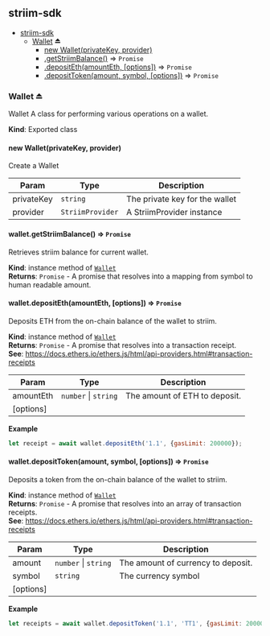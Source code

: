 <a name="module_striim-sdk"></a>

## striim-sdk

* [striim-sdk](#module_striim-sdk)
    * [Wallet](#exp_module_striim-sdk--Wallet) ⏏
        * [new Wallet(privateKey, provider)](#new_module_striim-sdk--Wallet_new)
        * [.getStriimBalance()](#module_striim-sdk--Wallet+getStriimBalance) ⇒ <code>Promise</code>
        * [.depositEth(amountEth, [options])](#module_striim-sdk--Wallet+depositEth) ⇒ <code>Promise</code>
        * [.depositToken(amount, symbol, [options])](#module_striim-sdk--Wallet+depositToken) ⇒ <code>Promise</code>

<a name="exp_module_striim-sdk--Wallet"></a>

### Wallet ⏏
Wallet
A class for performing various operations on a wallet.

**Kind**: Exported class  
<a name="new_module_striim-sdk--Wallet_new"></a>

#### new Wallet(privateKey, provider)
Create a Wallet


| Param | Type | Description |
| --- | --- | --- |
| privateKey | <code>string</code> | The private key for the wallet |
| provider | <code>StriimProvider</code> | A StriimProvider instance |

<a name="module_striim-sdk--Wallet+getStriimBalance"></a>

#### wallet.getStriimBalance() ⇒ <code>Promise</code>
Retrieves striim balance for current wallet.

**Kind**: instance method of [<code>Wallet</code>](#exp_module_striim-sdk--Wallet)  
**Returns**: <code>Promise</code> - A promise that resolves into a mapping from symbol to human readable amount.  
<a name="module_striim-sdk--Wallet+depositEth"></a>

#### wallet.depositEth(amountEth, [options]) ⇒ <code>Promise</code>
Deposits ETH from the on-chain balance of the wallet to striim.

**Kind**: instance method of [<code>Wallet</code>](#exp_module_striim-sdk--Wallet)  
**Returns**: <code>Promise</code> - A promise that resolves into a transaction receipt.  
**See**: https://docs.ethers.io/ethers.js/html/api-providers.html#transaction-receipts  

| Param | Type | Description |
| --- | --- | --- |
| amountEth | <code>number</code> \| <code>string</code> | The amount of ETH to deposit. |
| [options] |  |  |

**Example**  
```js
let receipt = await wallet.depositEth('1.1', {gasLimit: 200000});
```
<a name="module_striim-sdk--Wallet+depositToken"></a>

#### wallet.depositToken(amount, symbol, [options]) ⇒ <code>Promise</code>
Deposits a token from the on-chain balance of the wallet to striim.

**Kind**: instance method of [<code>Wallet</code>](#exp_module_striim-sdk--Wallet)  
**Returns**: <code>Promise</code> - A promise that resolves into an array of transaction receipts.  
**See**: https://docs.ethers.io/ethers.js/html/api-providers.html#transaction-receipts  

| Param | Type | Description |
| --- | --- | --- |
| amount | <code>number</code> \| <code>string</code> | The amount of currency to deposit. |
| symbol | <code>string</code> | The currency symbol |
| [options] |  |  |

**Example**  
```js
let receipts = await wallet.depositToken('1.1', 'TT1', {gasLimit: 200000});
```
